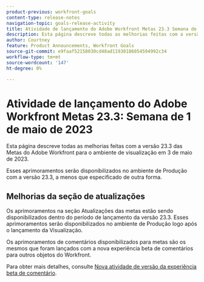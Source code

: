 ```yaml
---
product-previous: workfront-goals
content-type: release-notes
navigation-topic: goals-release-activity
title: Atividade de lançamento do Adobe Workfront Metas 23.3 Semana de 1 de maio de 2023
description: Esta página descreve todas as melhorias feitas com a versão 23.3 das Metas do Adobe Workfront para o ambiente de Visualização. Esses aprimoramentos serão disponibilizados no ambiente de produção na semana de 1 de maio de 2023.
author: Courtney
feature: Product Announcements, Workfront Goals
source-git-commit: e9faaf52158030cd48ad11938186054594992c34
workflow-type: tm+mt
source-wordcount: '147'
ht-degree: 0%

---
```


# Atividade de lançamento do Adobe Workfront Metas 23.3: Semana de 1 de maio de 2023

Esta página descreve todas as melhorias feitas com a versão 23.3 das Metas do Adobe Workfront para o ambiente de visualização em 3 de maio de 2023.

Esses aprimoramentos serão disponibilizados no ambiente de Produção com a versão 23.3, a menos que especificado de outra forma.

## Melhorias da seção de atualizações

Os aprimoramentos na seção Atualizações das metas estão sendo disponibilizados dentro do período de lançamento da versão 23.3. Esses aprimoramentos serão disponibilizados no ambiente de Produção logo após o lançamento da Visualização.

Os aprimoramentos de comentários disponibilizados para metas são os mesmos que foram lançados com a nova experiência beta de comentários para outros objetos do Workfront.

Para obter mais detalhes, consulte [Nova atividade de versão da experiência beta de comentário](/help/quicksilver/product-announcements/betas/new-commenting-experience-beta/new-commenting-beta-experience-release-activity.md).
